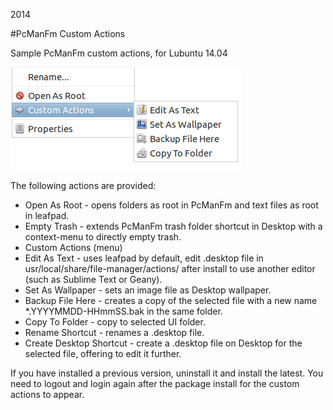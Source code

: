 2014

#PcManFm Custom Actions

<!--- tags: linux -->

Sample PcManFm custom actions, for Lubuntu 14.04

![](r/linux-pcmanfm-actions/pcmancustom.png)

The following actions are provided:

* Open As Root - opens folders as root in PcManFm and text files as root in leafpad.
* Empty Trash - extends PcManFm trash folder shortcut in Desktop with a context-menu to directly empty trash.
* Custom Actions (menu)
* Edit As Text - uses leafpad by default, edit .desktop file in usr/local/share/file-manager/actions/ after install to use another editor (such as Sublime Text or Geany).
* Set As Wallpaper - sets an image file as Desktop wallpaper.
* Backup File Here - creates a copy of the selected file with a new name *.YYYYMMDD-HHmmSS.bak in the same folder.
* Copy To Folder - copy to selected UI folder.
* Rename Shortcut - renames a .desktop file.
* Create Desktop Shortcut - create a .desktop file on Desktop for the selected file, offering to edit it further.

If you have installed a previous version, uninstall it and install the latest. You need to logout and login again after the package install for the custom actions to appear.
